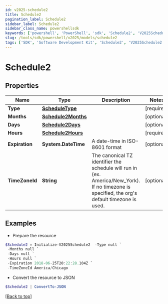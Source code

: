 ```yaml
---
id: v2025-schedule2
title: Schedule2
pagination_label: Schedule2
sidebar_label: Schedule2
sidebar_class_name: powershellsdk
keywords: ['powershell', 'PowerShell', 'sdk', 'Schedule2', 'V2025Schedule2'] 
slug: /tools/sdk/powershell/v2025/models/schedule2
tags: ['SDK', 'Software Development Kit', 'Schedule2', 'V2025Schedule2']
---
```



# Schedule2

## Properties

Name | Type | Description | Notes
------------ | ------------- | ------------- | -------------
**Type** | [**ScheduleType**](schedule-type) |  | [required]
**Months** | [**Schedule2Months**](schedule2-months) |  | [optional] 
**Days** | [**Schedule2Days**](schedule2-days) |  | [optional] 
**Hours** | [**Schedule2Hours**](schedule2-hours) |  | [required]
**Expiration** | **System.DateTime** | A date-time in ISO-8601 format | [optional] 
**TimeZoneId** | **String** | The canonical TZ identifier the schedule will run in (ex. America/New_York).  If no timezone is specified, the org's default timezone is used. | [optional] 

## Examples

- Prepare the resource
```powershell
$Schedule2 = Initialize-V2025Schedule2  -Type null `
 -Months null `
 -Days null `
 -Hours null `
 -Expiration 2018-06-25T20:22:28.104Z `
 -TimeZoneId America/Chicago
```

- Convert the resource to JSON
```powershell
$Schedule2 | ConvertTo-JSON
```


[[Back to top]](#) 

